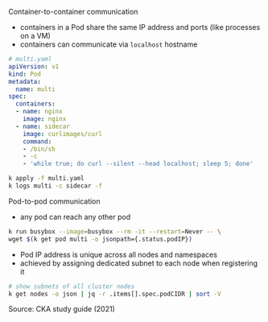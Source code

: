 Container-to-container communication

* containers in a Pod share the same IP address and ports (like processes on a VM)
* containers can communicate via `localhost` hostname

```yaml
# multi.yaml
apiVersion: v1
kind: Pod
metadata:
  name: multi
spec:
  containers:
  - name: nginx
    image: nginx
  - name: sidecar
    image: curlimages/curl
    command:
    - /bin/sh
    - -c
    - 'while true; do curl --silent --head localhost; sleep 5; done'
```

```sh
k apply -f multi.yaml
k logs multi -c sidecar -f
```

Pod-to-pod communication

* any pod can reach any other pod

```sh
k run busybox --image=busybox --rm -it --restart=Never -- \
wget $(k get pod multi -o jsonpath={.status.podIP})
```

* Pod IP address is unique across all nodes and namespaces
* achieved by assigning dedicated subnet to each node when registering it

```sh
# show subnets of all cluster nodes
k get nodes -o json | jq -r .items[].spec.podCIDR | sort -V
```

Source: CKA study guide (2021)
